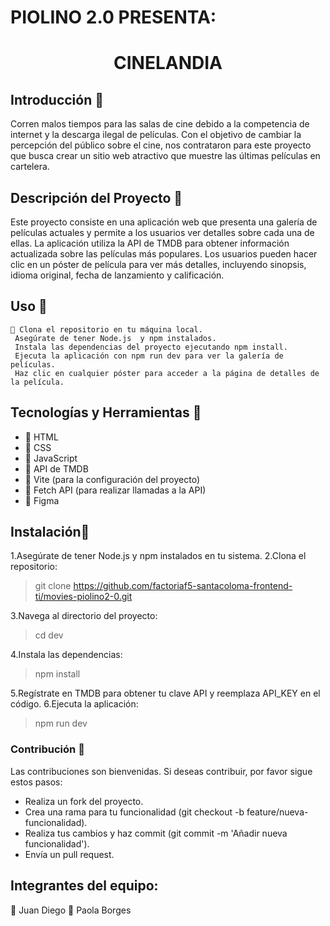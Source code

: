 # PIOLINO 2.0 PRESENTA:
# <p align="center">CINELANDIA</p> 

## Introducción 🎦

Corren malos tiempos para las salas de cine debido a la competencia de internet y la descarga ilegal de películas. Con el objetivo de cambiar la percepción del público sobre el cine, nos contrataron para este proyecto que busca crear un sitio web atractivo que muestre las últimas películas en cartelera.

## Descripción del Proyecto 🎦
Este proyecto consiste en una aplicación web que presenta una galería de películas actuales y permite a los usuarios ver detalles sobre cada una de ellas. La aplicación utiliza la API de TMDB para obtener información actualizada sobre las películas más populares. Los usuarios pueden hacer clic en un póster de película para ver más detalles, incluyendo sinopsis, idioma original, fecha de lanzamiento y calificación.

## Uso 🎦

```
🔑 Clona el repositorio en tu máquina local.
 Asegúrate de tener Node.js  y npm instalados.
 Instala las dependencias del proyecto ejecutando npm install.
 Ejecuta la aplicación con npm run dev para ver la galería de películas.
 Haz clic en cualquier póster para acceder a la página de detalles de la película.
  ```

## Tecnologías y Herramientas 🎦 
* 🎥 HTML
* 🎥 CSS
* 🎥 JavaScript
* 🎥 API de TMDB
* 🎥 Vite (para la configuración del proyecto)
* 🎥 Fetch API (para realizar llamadas a la API)
* 🎥 Figma 

## Instalación🎦 
1.Asegúrate de tener Node.js y npm instalados en tu sistema.
2.Clona el repositorio:

> git clone https://github.com/factoriaf5-santacoloma-frontend-ti/movies-piolino2-0.git

3.Navega al directorio del proyecto:
>cd dev

4.Instala las dependencias:
>npm install

5.Regístrate en TMDB para obtener tu clave API y reemplaza API_KEY en el código.
6.Ejecuta la aplicación:
>npm run dev
>

### Contribución 🎦 
Las contribuciones son bienvenidas. Si deseas contribuir, por favor sigue estos pasos:
* Realiza un fork del proyecto.
* Crea una rama para tu funcionalidad (git checkout -b feature/nueva-funcionalidad).
* Realiza tus cambios y haz commit (git commit -m 'Añadir nueva funcionalidad').
* Envía un pull request.

## Integrantes del equipo:
🐀 Juan Diego
🐇 Paola Borges
